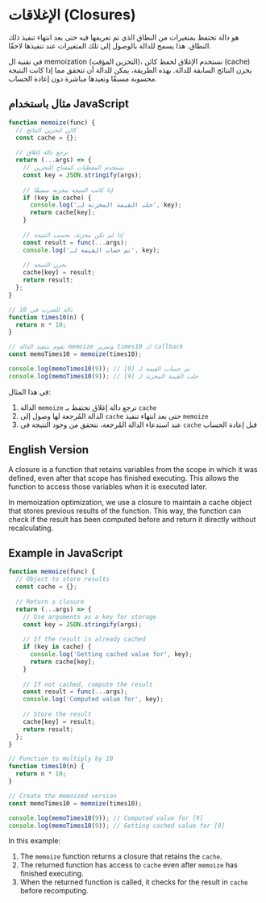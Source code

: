 # الإغلاقات (Closures)

 هو دالة تحتفظ بمتغيرات من النطاق الذي تم تعريفها فيه حتى بعد انتهاء تنفيذ ذلك النطاق. هذا يسمح للدالة بالوصول إلى تلك المتغيرات عند تنفيذها لاحقًا.

في تقنية ال memoization (التخزين المؤقت)، نستخدم الإغلاق لحفظ كائن (cache) يخزن النتائج السابقة للدالة. بهذه الطريقة، يمكن للدالة أن تتحقق مما إذا كانت النتيجة محسوبة مسبقًا وتعيدها مباشرة دون إعادة الحساب.

## مثال باستخدام JavaScript

```javascript
function memoize(func) {
  // كائن لتخزين النتائج
  const cache = {};
  
  // نرجع دالة إغلاق
  return (...args) => {
    // نستخدم المعطيات كمفتاح للتخزين
    const key = JSON.stringify(args);
    
    // إذا كانت النتيجة مخزنة مسبقًا
    if (key in cache) {
      console.log('جلب القيمة المخزنة لـ', key);
      return cache[key];
    }
    
    // إذا لم تكن مخزنة، نحسب النتيجة
    const result = func(...args);
    console.log('تم حساب القيمة لـ', key);
    
    // نخزن النتيجة
    cache[key] = result;
    return result;
  };
}

// دالة للضرب في 10
function times10(n) {
  return n * 10;
}

// نقوم بتنفيذ الدالة memoize وتمرير times10 ك callback
const memoTimes10 = memoize(times10);

console.log(memoTimes10(9)); // تم حساب القيمة لـ [9]
console.log(memoTimes10(9)); // جلب القيمة المخزنة لـ [9]
```

في هذا المثال:
1. الدالة `memoize` ترجع دالة إغلاق تحتفظ بـ `cache`
2. الدالة المُرجعة لها وصول إلى `cache` حتى بعد انتهاء تنفيذ `memoize`
3. عند استدعاء الدالة المُرجعة، تتحقق من وجود النتيجة في `cache` قبل إعادة الحساب

## English Version

A closure is a function that retains variables from the scope in which it was defined, even after that scope has finished executing. This allows the function to access those variables when it is executed later.

In memoization optimization, we use a closure to maintain a cache object that stores previous results of the function. This way, the function can check if the result has been computed before and return it directly without recalculating.

## Example in JavaScript

```javascript
function memoize(func) {
  // Object to store results
  const cache = {};
  
  // Return a closure
  return (...args) => {
    // Use arguments as a key for storage
    const key = JSON.stringify(args);
    
    // If the result is already cached
    if (key in cache) {
      console.log('Getting cached value for', key);
      return cache[key];
    }
    
    // If not cached, compute the result
    const result = func(...args);
    console.log('Computed value for', key);
    
    // Store the result
    cache[key] = result;
    return result;
  };
}

// Function to multiply by 10
function times10(n) {
  return n * 10;
}

// Create the memoized version
const memoTimes10 = memoize(times10);

console.log(memoTimes10(9)); // Computed value for [9]
console.log(memoTimes10(9)); // Getting cached value for [9]
```

In this example:
1. The `memoize` function returns a closure that retains the `cache`.
2. The returned function has access to `cache` even after `memoize` has finished executing.
3. When the returned function is called, it checks for the result in `cache` before recomputing.
